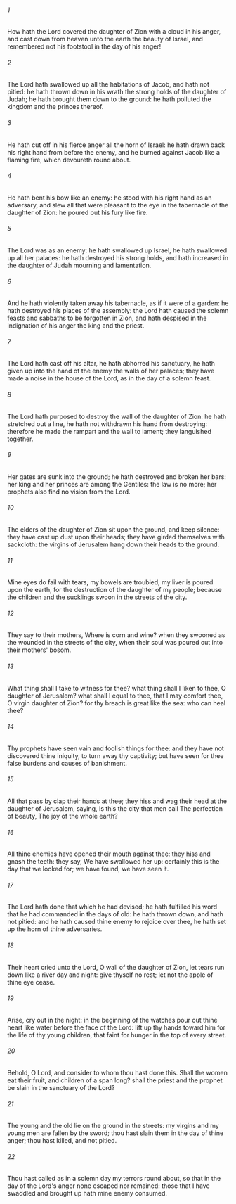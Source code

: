###### 1
How hath the Lord covered the daughter of Zion with a cloud in his anger, and cast down from heaven unto the earth the beauty of Israel, and remembered not his footstool in the day of his anger!

###### 2
The Lord hath swallowed up all the habitations of Jacob, and hath not pitied: he hath thrown down in his wrath the strong holds of the daughter of Judah; he hath brought them down to the ground: he hath polluted the kingdom and the princes thereof.

###### 3
He hath cut off in his fierce anger all the horn of Israel: he hath drawn back his right hand from before the enemy, and he burned against Jacob like a flaming fire, which devoureth round about.

###### 4
He hath bent his bow like an enemy: he stood with his right hand as an adversary, and slew all that were pleasant to the eye in the tabernacle of the daughter of Zion: he poured out his fury like fire.

###### 5
The Lord was as an enemy: he hath swallowed up Israel, he hath swallowed up all her palaces: he hath destroyed his strong holds, and hath increased in the daughter of Judah mourning and lamentation.

###### 6
And he hath violently taken away his tabernacle, as if it were of a garden: he hath destroyed his places of the assembly: the Lord hath caused the solemn feasts and sabbaths to be forgotten in Zion, and hath despised in the indignation of his anger the king and the priest.

###### 7
The Lord hath cast off his altar, he hath abhorred his sanctuary, he hath given up into the hand of the enemy the walls of her palaces; they have made a noise in the house of the Lord, as in the day of a solemn feast.

###### 8
The Lord hath purposed to destroy the wall of the daughter of Zion: he hath stretched out a line, he hath not withdrawn his hand from destroying: therefore he made the rampart and the wall to lament; they languished together.

###### 9
Her gates are sunk into the ground; he hath destroyed and broken her bars: her king and her princes are among the Gentiles: the law is no more; her prophets also find no vision from the Lord.

###### 10
The elders of the daughter of Zion sit upon the ground, and keep silence: they have cast up dust upon their heads; they have girded themselves with sackcloth: the virgins of Jerusalem hang down their heads to the ground.

###### 11
Mine eyes do fail with tears, my bowels are troubled, my liver is poured upon the earth, for the destruction of the daughter of my people; because the children and the sucklings swoon in the streets of the city.

###### 12
They say to their mothers, Where is corn and wine? when they swooned as the wounded in the streets of the city, when their soul was poured out into their mothers' bosom.

###### 13
What thing shall I take to witness for thee? what thing shall I liken to thee, O daughter of Jerusalem? what shall I equal to thee, that I may comfort thee, O virgin daughter of Zion? for thy breach is great like the sea: who can heal thee?

###### 14
Thy prophets have seen vain and foolish things for thee: and they have not discovered thine iniquity, to turn away thy captivity; but have seen for thee false burdens and causes of banishment.

###### 15
All that pass by clap their hands at thee; they hiss and wag their head at the daughter of Jerusalem, saying, Is this the city that men call The perfection of beauty, The joy of the whole earth?

###### 16
All thine enemies have opened their mouth against thee: they hiss and gnash the teeth: they say, We have swallowed her up: certainly this is the day that we looked for; we have found, we have seen it.

###### 17
The Lord hath done that which he had devised; he hath fulfilled his word that he had commanded in the days of old: he hath thrown down, and hath not pitied: and he hath caused thine enemy to rejoice over thee, he hath set up the horn of thine adversaries.

###### 18
Their heart cried unto the Lord, O wall of the daughter of Zion, let tears run down like a river day and night: give thyself no rest; let not the apple of thine eye cease.

###### 19
Arise, cry out in the night: in the beginning of the watches pour out thine heart like water before the face of the Lord: lift up thy hands toward him for the life of thy young children, that faint for hunger in the top of every street.

###### 20
Behold, O Lord, and consider to whom thou hast done this. Shall the women eat their fruit, and children of a span long? shall the priest and the prophet be slain in the sanctuary of the Lord?

###### 21
The young and the old lie on the ground in the streets: my virgins and my young men are fallen by the sword; thou hast slain them in the day of thine anger; thou hast killed, and not pitied.

###### 22
Thou hast called as in a solemn day my terrors round about, so that in the day of the Lord's anger none escaped nor remained: those that I have swaddled and brought up hath mine enemy consumed.

